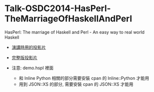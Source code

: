Talk-OSDC2014-HasPerl-TheMarriageOfHaskellAndPerl
=================================================

HasPerl: The marriage of Haskell and Perl - An easy way to real world Haskell

+ [演講時用的投影片](//cindylinz.github.io/Talk-OSDC2014-HasPerl-TheMarriageOfHaskellAndPerl/slide.html)

+ [完整版投影片](//cindylinz.github.io/Talk-OSDC2014-HasPerl-TheMarriageOfHaskellAndPerl/slide.html)

+ 注意: demo.hspl 裡面
  - 和 Inline Python 相關的部分需要安裝 cpan 的 Inline::Python 才能用
  - 用到 JSON::XS 的部分, 需要安裝 cpan 的 JSON::XS 才能用
